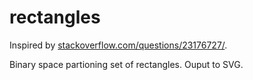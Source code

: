 rectangles
==========

Inspired by [stackoverflow.com/questions/23176727/](http://stackoverflow.com/questions/23176727/how-can-i-efficiently-store-a-grid-of-rectangles).

Binary space partioning set of rectangles. Ouput to SVG.
